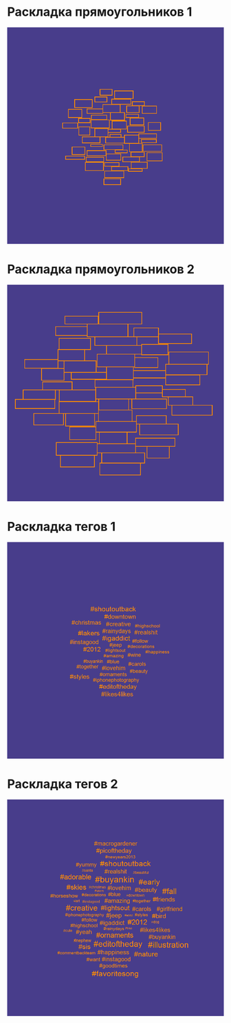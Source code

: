 ﻿# Раскладка прямоугольников 1
![alt text](cloud1.png) 
# Раскладка прямоугольников 2 
![alt text](cloud2.png)
# Раскладка тегов 1 
![alt text](cloud3.png)
# Раскладка тегов 2 
![alt text](cloud4.png)